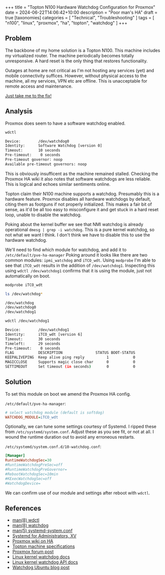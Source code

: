 +++
title = "Topton N100 Hardware Watchdog Configuration for Proxmox"
date = 2024-06-22T14:06:42+10:00
description = "Poor man's HA"
draft = true
[taxonomies]
categories = [ "Technical", "Troubleshooting" ]
tags = [ "n100", "linux", "proxmox", "ha", "topton", "watchdog" ]
+++

## Problem

The backbone of my home solution is a Topton N100.
This machine includes my virtualized router.
The machine periodically becomes totally unresponsive.
A hard reset is the only thing that restores functionality.

Outages at home are not critical as I'm not hosting any services (yet) and mobile connectivity suffices.
However, without physical access to the machine, all my services, VPN etc are offline.
This is unacceptable for remote access and maintenance.

[Just take me to the fix!](#solution)

## Analysis

Proxmox does seem to have a software watchdog enabled.

```bash
wdctl

Device:        /dev/watchdog0
Identity:      Software Watchdog [version 0]
Timeout:       10 seconds
Pre-timeout:    0 seconds
Pre-timeout governor: noop
Available pre-timeout governors: noop
```

This is obviously insufficent as the machine remained stalled.
Checking the Proxmox HA wiki it also notes that software watchdogs are less reliable.
This is logical and echoes similar sentiments online.

Topton claim their N100 machine supports a watchdog.
Presumably this is a hardware feature.
Proxmox disables all hardware watchdogs by default, citing them as footguns if not properly initialized.
This makes a fair bit of sense, as it'd be all too easy to misconfigure it and get stuck in a hard reset loop, unable to disable the watchdog.

Poking about the kernel buffer we see that NMI watchdog is already operational `dmesg | grep -i watchdog`.
This is a pure kernel watchdog, so not what we want I think.
I don't think we have to disable this to use the hardware watchdog.

We'll need to find which module for watchdog, and add it to `/etc/default/pve-ha-manager`
Poking around it looks like there are two common modules: `ipmi_watchdog` and `iTCO_wdt`.
Using `modprobe` I'm able to see that `iTCO_wdt` results in the addition of `/dev/watchdog1`.
Inspecting this using `wdctl /dev/watchdog1` confirms that it is using the module, just not automatically on boot.

```bash
modprobe iTCO_wdt

ls /dev/watchdog*

/dev/watchdog
/dev/watchdog0
/dev/watchdog1

wdctl /dev/watchdog1

Device:        /dev/watchdog1
Identity:      iTCO_wdt [version 6]
Timeout:       30 seconds
Timeleft:      29 seconds
Pre-timeout:    0 seconds
FLAG           DESCRIPTION               STATUS BOOT-STATUS
KEEPALIVEPING  Keep alive ping reply          1           0
MAGICCLOSE     Supports magic close char      0           0
SETTIMEOUT     Set timeout (in seconds)       0           0
```

## Solution

To set this module on boot we amend the Proxmox HA config.

`/etc/default/pve-ha-manager`:

```ini
# select watchdog module (default is softdog)
WATCHDOG_MODULE=iTCO_wdt
```

Optionally, we can tune some settings courtesy of Systemd.
I ripped these from `/etc/systemd/system.conf`.
Adjust these as you see fit, or not at all.
I wound the runtime duration out to avoid any erroneous restarts.

`/etc/systemd/system.conf.d/10-watchdog.conf`:

```ini
[Manager]
RuntimeWatchdogSec=30
#RuntimeWatchdogPreSec=off
#RuntimeWatchdogPreGovernor=
#RebootWatchdogSec=10min
#KExecWatchdogSec=off
#WatchdogDevice=
```

We can confirm use of our module and settings after reboot with `wdctl`.

## References

- [man(8) wdctl](https://www.man7.org/linux/man-pages/man8/wdctl.8.html)
- [man(8) watchdog](https://linux.die.net/man/8/watchdog)
- [man(5) systemd-system.conf](https://www.man7.org/linux/man-pages/man5/systemd-system.conf.5.html)
- [Systemd for Administrators, XV](https://0pointer.de/blog/projects/watchdog.html)
- [Proxmox wiki on HA](https://pve.proxmox.com/wiki/High_Availability)
- [Topton machine specifications](https://www.toptonpc.com/product/12th-gen-alder-lake-2-5g-soft-router-intei-i7-1265u/)
- [Proxmox forum post](https://forum.proxmox.com/threads/howto-setup-watchdog.54582/)
- [Linux kernel watchdog docs](https://www.kernel.org/doc/html/latest/admin-guide/lockup-watchdogs.html)
- [Linux kernel watchdog API docs](https://www.kernel.org/doc/html/latest/watchdog/watchdog-api.html)
- [Watchdog Ubuntu blog post](https://blog.heckel.io/2020/10/08/reliably-rebooting-ubuntu-using-watchdogs/)
